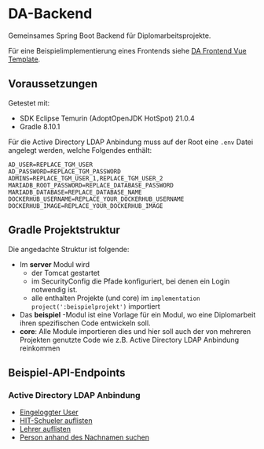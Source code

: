 # DA-Backend

Gemeinsames Spring Boot Backend für Diplomarbeitsprojekte.

Für eine Beispielimplementierung eines Frontends siehe [DA Frontend Vue Template](https://github.com/TGM-HIT/DA-Frontend-Vue-Template).

## Voraussetzungen

Getestet mit:

- SDK Eclipse Temurin (AdoptOpenJDK HotSpot) 21.0.4
- Gradle 8.10.1

Für die Active Directory LDAP Anbindung muss auf der Root eine `.env` Datei angelegt werden, welche Folgendes enthält:

```
AD_USER=REPLACE_TGM_USER
AD_PASSWORD=REPLACE_TGM_PASSWORD
ADMINS=REPLACE_TGM_USER_1,REPLACE_TGM_USER_2
MARIADB_ROOT_PASSWORD=REPLACE_DATABASE_PASSWORD
MARIADB_DATABASE=REPLACE_DATABASE_NAME
DOCKERHUB_USERNAME=REPLACE_YOUR_DOCKERHUB_USERNAME
DOCKERHUB_IMAGE=REPLACE_YOUR_DOCKERHUB_IMAGE
```

## Gradle Projektstruktur

Die angedachte Struktur ist folgende:

- Im **server** Modul wird
    - der Tomcat gestartet
    - im SecurityConfig die Pfade konfiguriert, bei denen ein Login notwendig ist.
    - alle enthalten Projekte (und core) im `implementation project(':beispielprojekt')` importiert
- Das **beispiel** -Modul ist eine Vorlage für ein Modul, wo eine Diplomarbeit ihren spezifischen Code entwickeln soll.
- **core**: Alle Module importieren dies und hier soll auch der von mehreren Projekten genutzte Code wie z.B. Active Directory LDAP Anbindung reinkommen

## Beispiel-API-Endpoints

### Active Directory LDAP Anbindung

- [Eingeloggter User](http://localhost:8080/)
- [HIT-Schueler auflisten](http://localhost:8080/list/schueler)
- [Lehrer auflisten](http://localhost:8080/list/lehrer)
- [Person anhand des Nachnamen suchen](http://localhost:8080/find/Pointner)